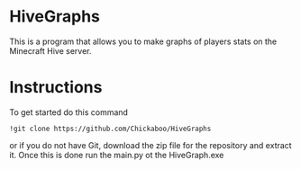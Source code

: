 # HiveGraphs
This is a program that allows you to make graphs of players stats on the Minecraft Hive server.
# Instructions
To get started do this command
```
!git clone https://github.com/Chickaboo/HiveGraphs
```
or if you do not have Git, download the zip file for the repository and extract it. Once this is done run the main.py ot the HiveGraph.exe

